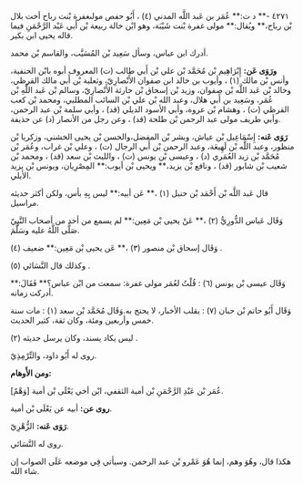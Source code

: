 ٤٢٧١ -** د ت:** عُمَر بن عَبد اللَّه المدني (٤) ، أَبُو حفص مولىغفرة بْنت رباح أخت بلال بْن رباح،** ويُقال:** مولى غفرة بْنت شَيْبَة، وهو ابْن خالة ربيعة بْن أَبي عَبْد الرَّحْمَنِ فيما قاله يحيى ابن بكير.

أدرك ابن عباس، وسأل سَعِيد بْن المُسَيَّب، والقاسم بْن محمد.

**ورَوَى عَن:** إِبْرَاهِيم بْن مُحَمَّد بْن علي بْن أَبي طالب (ت) المعروف أبوه بابْن الحنفية، وأنس بْن مالك (١) ، وأيوب بن خالد ابن صفوان الأَنْصارِيّ، وثعلبة بْن أَبي مالك القرظي، وخالد بْن عَبد اللَّه بْن صفوان، وزيد بْن إسحاق بْن حارثة الأَنْصارِيّ، وسالم بْن عَبد اللَّهِ بْن عُمَر، وسَعِيد بن أَبي هلال، وعبد الله بْن علي بْن السائب المطلبي، ومحمد بْن كعب القرظي (ت) ، وهشام بْن عروة، وأبي الأسود الديلي (قد) ، وأبي سلمة بْن عبد الرحمن، وأبي طريف مولى عبد الرحمن بْن طلحة (قد) ، وعن رجل من الأنصار (د) عن حذيفة.

**رَوَى عَنه:** إِسْمَاعِيل بْن عياش، وبشر بْن المفضل،والحسن بْن يحيى الخشني، وزكريا بْن منظور، وعبد اللَّه بْن لَهِيعَة، وعبد الرحمن بْن أَبي الرجال (ت) ، وعلي بْن غراب، وعُمَر بْن مُحَمَّد بْن زيد العُمَري (د) ، وعيسى بْن يونس (ت) ، والليث بْن سعد (قد) ، ومحمد بْن شعيب بْن شابور (قد) ، ونافع بْن يزيد،** ويحيى بْن أيوب:** المِصْرِيان، ويونس بْن يزيد الأيلي.

قال عَبد اللَّه بْن أَحْمَد بْن حنبل (١) ،** عَن أبيه:** ليس بِهِ بأس، ولكن أكثر حديثه مراسيل.

وَقَال عَباس الدُّورِيُّ (٢) ،** عَنْ يحيى بْن مَعِين:** لم يسمع من أحد من أصحاب النَّبِيّ صَلَّى اللَّهُ عليه وسَلَّمَ.

وَقَال إسحاق بْن منصور (٣) ،** عَن يحيى بْن مَعِين:** ضعيف (٤) .

وكذلك قال النَّسَائي (٥) .

وَقَال عيسى بْن يونس (٦) : قُلْتُ لعُمَر مولى غفرة: سمعت من ابْن عباس؟** فَقَالَ:** أدركت زمانه.

وَقَال أَبُو حاتم بْن حبان (٧) : يقلب الأخبار، لا يحتج به.وَقَال مُحَمَّد بْن سعد (١) : مات سنة خمس وأربعين ومئة، وكان ثقة، كثير الحديث.

ليس يكاد يسند، وكان يرسل حديثه (٢) .

روى له أَبُو داود، والتِّرْمِذِيّ.

**ومن الأَوهام:**

[وَهْمٌ] عُمَر بْن عَبْدِ الرَّحْمَنِ بْن أمية الثقفي، ابْن أخي يَعْلَى بْن أمية.

**روى عن:** أبيه عن يَعْلَى بْن أمية.

**رَوَى عَنه:** الزُّهْرِيّ.

روى له النَّسَائي.

هكذا قال، وهُوَ وهم، إنما هُوَ عَمْرو بْن عبد الرحمن. وسيأتي فِي موضعه عَلَى الصواب إن شاء الله.